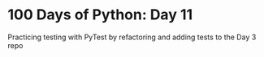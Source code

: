 # 100 Days of Python: Day 11

Practicing testing with PyTest by refactoring and adding tests to the Day 3 repo